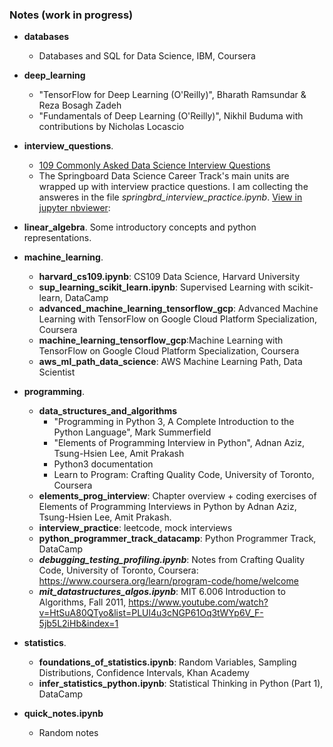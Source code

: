 ### Notes (work in progress)

* **databases**
    * Databases and SQL for Data Science, IBM, Coursera

* **deep_learning**
    * "TensorFlow for Deep Learning (O'Reilly)", Bharath Ramsundar & Reza Bosagh Zadeh
    * "Fundamentals of Deep Learning (O'Reilly)", Nikhil Buduma with contributions by Nicholas Locascio 
  
* **interview_questions**. 
    * [109 Commonly Asked Data Science Interview Questions](https://nbviewer.jupyter.org/github/arstepanyan/Notes/blob/master/interview_questions/109_interview_questions.ipynb)
    * The Springboard Data Science Career Track's main units are wrapped up with interview practice questions. I am collecting the answeres in the file *springbrd_interview_practice.ipynb*. [View in jupyter nbviewer](https://nbviewer.jupyter.org/github/arstepanyan/Notes/blob/master/interview_questions/springbrd_interview_practice.ipynb):
  
* **linear_algebra**. Some introductory concepts and python representations.

* **machine_learning**. 
    * **harvard_cs109.ipynb**: CS109 Data Science, Harvard University 
    * **sup_learning_scikit_learn.ipynb**: Supervised Learning with scikit-learn, DataCamp
    * **advanced_machine_learning_tensorflow_gcp**: Advanced Machine Learning with TensorFlow on Google Cloud Platform Specialization, Coursera
    * **machine_learning_tensorflow_gcp**:Machine Learning with TensorFlow on Google Cloud Platform Specialization, Coursera
    * **aws_ml_path_data_science**: AWS Machine Learning Path, Data Scientist

* **programming**.
    * **data_structures_and_algorithms**
        * "Programming in Python 3, A Complete Introduction to the Python Language", Mark Summerfield
        * "Elements of Programming Interview in Python", Adnan Aziz, Tsung-Hsien Lee, Amit Prakash
        * Python3 documentation
        * Learn to Program: Crafting Quality Code, University of Toronto, Coursera
    * **elements_prog_interview**: Chapter overview + coding exercises of Elements of Programming Interviews in Python by Adnan Aziz, Tsung-Hsien Lee, Amit Prakash.
    * **interview_practice**: leetcode, mock interviews
    * **python_programmer_track_datacamp**: Python Programmer Track, DataCamp
    * ***debugging_testing_profiling.ipynb***: Notes from Crafting Quality Code, University of Toronto, Coursera: https://www.coursera.org/learn/program-code/home/welcome
    * ***mit_datastructures_algos.ipynb***: MIT 6.006 Introduction to Algorithms, Fall 2011, https://www.youtube.com/watch?v=HtSuA80QTyo&list=PLUl4u3cNGP61Oq3tWYp6V_F-5jb5L2iHb&index=1 
  
* **statistics**. 
    * **foundations_of_statistics.ipynb**: Random Variables, Sampling Distributions, Confidence Intervals, Khan Academy
    * **infer_statistics_python.ipynb**: Statistical Thinking in Python (Part 1), DataCamp

* **quick_notes.ipynb**
    * Random notes
